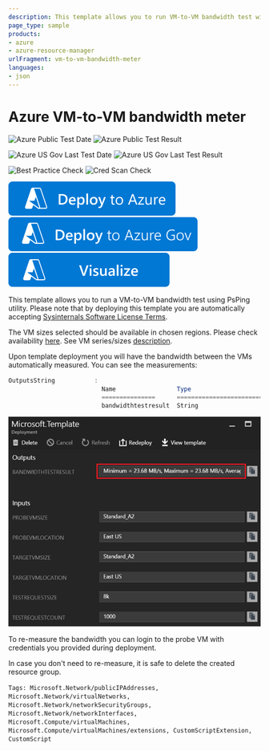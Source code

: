 ```yaml
---
description: This template allows you to run VM-to-VM bandwidth test with PsPing utility.
page_type: sample
products:
- azure
- azure-resource-manager
urlFragment: vm-to-vm-bandwidth-meter
languages:
- json
---
```

# Azure VM-to-VM bandwidth meter

![Azure Public Test Date](https://azurequickstartsservice.blob.core.windows.net/badges/demos/vm-to-vm-bandwidth-meter/PublicLastTestDate.svg)
![Azure Public Test Result](https://azurequickstartsservice.blob.core.windows.net/badges/demos/vm-to-vm-bandwidth-meter/PublicDeployment.svg)

![Azure US Gov Last Test Date](https://azurequickstartsservice.blob.core.windows.net/badges/demos/vm-to-vm-bandwidth-meter/FairfaxLastTestDate.svg)
![Azure US Gov Last Test Result](https://azurequickstartsservice.blob.core.windows.net/badges/demos/vm-to-vm-bandwidth-meter/FairfaxDeployment.svg)

![Best Practice Check](https://azurequickstartsservice.blob.core.windows.net/badges/demos/vm-to-vm-bandwidth-meter/BestPracticeResult.svg)
![Cred Scan Check](https://azurequickstartsservice.blob.core.windows.net/badges/demos/vm-to-vm-bandwidth-meter/CredScanResult.svg)

[![Deploy To Azure](https://raw.githubusercontent.com/Azure/azure-quickstart-templates/master/1-CONTRIBUTION-GUIDE/images/deploytoazure.svg?sanitize=true)](https://portal.azure.com/#create/Microsoft.Template/uri/https%3A%2F%2Fraw.githubusercontent.com%2FAzure%2Fazure-quickstart-templates%2Fmaster%2Fdemos%2Fvm-to-vm-bandwidth-meter%2Fazuredeploy.json)
[![Deploy To Azure US Gov](https://raw.githubusercontent.com/Azure/azure-quickstart-templates/master/1-CONTRIBUTION-GUIDE/images/deploytoazuregov.svg?sanitize=true)](https://portal.azure.us/#create/Microsoft.Template/uri/https%3A%2F%2Fraw.githubusercontent.com%2FAzure%2Fazure-quickstart-templates%2Fmaster%2Fdemos%2Fvm-to-vm-bandwidth-meter%2Fazuredeploy.json)
[![Visualize](https://raw.githubusercontent.com/Azure/azure-quickstart-templates/master/1-CONTRIBUTION-GUIDE/images/visualizebutton.svg?sanitize=true)](http://armviz.io/#/?load=https%3A%2F%2Fraw.githubusercontent.com%2FAzure%2Fazure-quickstart-templates%2Fmaster%2Fdemos%2Fvm-to-vm-bandwidth-meter%2Fazuredeploy.json)

This template allows you to run a VM-to-VM bandwidth test using PsPing utility.
Please note that by deploying this template you are automatically accepting [Sysinternals Software License Terms](https://technet.microsoft.com/sysinternals/bb469936).

The VM sizes selected should be available in chosen regions. Please check availability [here](https://azure.microsoft.com/regions/services/).
See VM series/sizes [description](https://azure.microsoft.com/documentation/articles/virtual-machines-windows-sizes/).

Upon template deployment you will have the bandwidth between the VMs automatically measured. You can see the measurements:

```powershell
OutputsString           :
                          Name                 Type                       Value
                          ===============      =========================  ==========
                          bandwidthtestresult  String                     Minimum = 124.83 MB/s, Maximum = 124.83 MB/s, Average = 124.83 MB/s
```

![alt text](images/bandwidth.png "Bandwidth measurement output")

To re-measure the bandwidth you can login to the probe VM with credentials you provided during deployment.

In case you don't need to re-measure, it is safe to delete the created resource group.

`Tags: Microsoft.Network/publicIPAddresses, Microsoft.Network/virtualNetworks, Microsoft.Network/networkSecurityGroups, Microsoft.Network/networkInterfaces, Microsoft.Compute/virtualMachines, Microsoft.Compute/virtualMachines/extensions, CustomScriptExtension, CustomScript`
